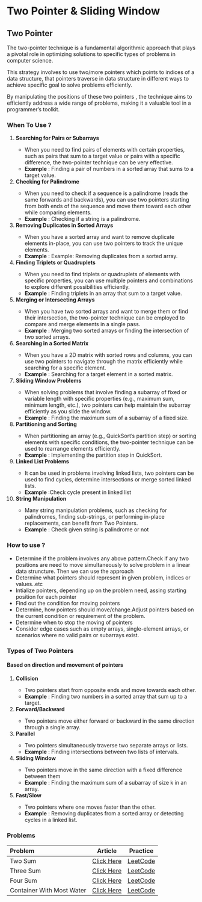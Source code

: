 <h1>Two Pointer & Sliding Window</h1>
<h2>Two Pointer</h2>
<p>The two-pointer technique is a fundamental algorithmic approach that plays a pivotal role in optimizing solutions to specific types of problems in computer science.</p>
<p>This strategy involves to use two/more pointers which points to indices of a data structure, that pointers traverse in data structure in different ways to achieve specific goal to solve problems efficiently.</p>
<p>By manipulating the positions of these two pointers , the technique aims to efficiently address a wide range of problems, making it a valuable tool in a programmer’s toolkit.</p>
<h3>When To Use ?</h3>
<ol>
	<li><strong>Searching for Pairs or Subarrays</strong></li>
	<ul>
		<li>When you need to find pairs of elements with certain properties, such as pairs that sum to a target value or pairs with a specific difference, the two-pointer technique can be very effective.</li>
		<li><strong>Example</strong> : Finding a pair of numbers in a sorted array that sums to a target value.</li>
	</ul>
	<li><strong>Checking for Palindrome</strong></li>
	<ul>
		<li>When you need to check if a sequence is a palindrome (reads the same forwards and backwards), you can use two pointers starting from both ends of the sequence and move them toward each other while comparing elements.</li>
		<li><strong>Example</strong> : Checking if a string is a palindrome.</li>
	</ul>
	<li><strong>Removing Duplicates in Sorted Arrays</strong></li>
	<ul>
		<li>When you have a sorted array and want to remove duplicate elements in-place, you can use two pointers to track the unique elements.</li>
		<li><strong>Example</strong> : Example: Removing duplicates from a sorted array.</li>
	</ul>
	<li><strong>Finding Triplets or Quadruplets</strong></li>
	<ul>
		<li>When you need to find triplets or quadruplets of elements with specific properties, you can use multiple pointers and combinations to explore different possibilities efficiently.</li>
		<li><strong>Example</strong> : Finding triplets in an array that sum to a target value.</li>
	</ul>
	<li><strong>Merging or Intersecting Arrays</strong></li>
	<ul>
		<li>When you have two sorted arrays and want to merge them or find their intersection, the two-pointer technique can be employed to compare and merge elements in a single pass.</li>
		<li><strong>Example</strong> : Merging two sorted arrays or finding the intersection of two sorted arrays.</li>
	</ul>
	<li><strong>Searching in a Sorted Matrix</strong></li>
	<ul>
		<li>When you have a 2D matrix with sorted rows and columns, you can use two pointers to navigate through the matrix efficiently while searching for a specific element.</li>
		<li><strong>Example</strong> : Searching for a target element in a sorted matrix.</li>
	</ul>
	<li><strong>Sliding Window Problems</strong></li>
	<ul>
		<li>When solving problems that involve finding a subarray of fixed or variable length with specific properties (e.g., maximum sum, minimum length, etc.), two pointers can help maintain the subarray efficiently as you slide the window.</li>
		<li><strong>Example</strong> : Finding the maximum sum of a subarray of a fixed size.</li>
	</ul>
	<li><strong>Partitioning and Sorting</strong></li>
	<ul>
		<li>When partitioning an array (e.g., QuickSort’s partition step) or sorting elements with specific conditions, the two-pointer technique can be used to rearrange elements efficiently.</li>
		<li><strong>Example</strong> : Implementing the partition step in QuickSort.</li>
	</ul>
	<li><strong>Linked List Problems</strong></li>
	<ul>
		<li>It can be used in problems involving linked lists, two pointers can be used to find cycles, determine intersections or merge sorted linked lists.</li>
		<li><strong>Example</strong> :Check cycle present in linked list </li>
	</ul>
	<li><strong>String Manipulation</strong></li>
	<ul>
		<li>Many string manipulation problems, such as checking for palindromes, finding sub-strings, or performing in-place replacements, can benefit from Two Pointers.</li>
		<li><strong>Example</strong> : Check given string is palindrome or not</li>
	</ul>
</ol>

<h3>How to use ?</h3>
<ul>
	<li>Determine if the problem involves any above pattern.Check if any two positions are need to move simultaneously to solve problem in a linear data struncture. Then we can use the approach</li>
	<li>Determine what pointers should represent in given problem, indices or values..etc</li>
	<li>Intialize pointers, depending up on the problem need, assing starting position for each pointer</li>
	<li>Find out the condition for moving pointers</li>
	<li>Determine, how pointers should move/change.Adjust pointers based on the current condition or requirement of the problem.</li>
	<li>Determine when to stop the moving of pointers</li>
	<li>Consider edge cases such as empty arrays, single-element arrays, or scenarios where no valid pairs or subarrays exist.</li>
</ul>

<h3>Types of Two Pointers</h3>
<h4>Based on direction and movement of pointers</h4>
<ol>
	<li><strong>Collision</strong></li>
	<ul>
		<li>Two pointers start from opposite ends and move towards each other.</li>
		<li><strong>Example</strong> : Finding two numbers in a sorted array that sum up to a target.</li>
	</ul>
	<li><strong>Forward/Backward</strong></li>
	<ul>
		<li>Two pointers move either forward or backward in the same direction through a single array.</li>	
	</ul>
	<li><strong>Parallel</strong></li>
	<ul>
		<li>Two pointers simultaneously traverse two separate arrays or lists.</li>
		<li><strong>Example</strong> : Finding intersections between two lists of intervals.</li>
	</ul>
	<li><strong>Sliding Window</strong></li>
	<ul>
		<li>Two pointers move in the same direction with a fixed difference between them</li>
		<li><strong>Example</strong> : Finding the maximum sum of a subarray of size k in an array.</li>
	</ul>
	<li><strong>Fast/Slow</strong></li>
	<ul>
		<li>Two pointers where one moves faster than the other.</li>
		<li><strong>Example</strong> : Removing duplicates from a sorted array or detecting cycles in a linked list.</li>
	</ul>
</ol>
<h3>Problems</h3>

| Problem | Article | Practice |
| :---         |     :---:      |     :---:     |
| Two Sum | <a href="../Arrays#two-sum--check-if-a-pair-with-given-sum-exists-in-array/">Click Here</a> | <a href="https://leetcode.com/problems/two-sum-ii-input-array-is-sorted/">LeetCode</a> |
| Three Sum | <a href="../Arrays#3-sum--find-triplets-that-add-up-to-a-zero/">Click Here</a> | <a href="https://leetcode.com/problems/3sum/description/">LeetCode</a> |
| Four Sum | <a href="../Arrays#4-sum---find-quads-that-add-up-to-a-target-value/">Click Here</a> | <a href="https://leetcode.com/problems/4sum/description/">LeetCode</a> |
| Container With Most Water | <a href="./Two%20Pointer%20Problems#container-with-most-water/">Click Here</a> | <a href="https://leetcode.com/problems/container-with-most-water/">LeetCode</a> |
